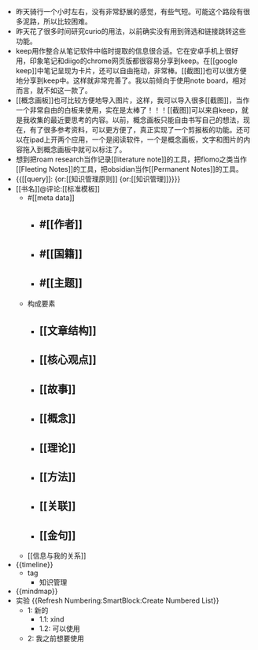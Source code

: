- 昨天骑行一个小时左右，没有非常舒展的感觉，有些气短。可能这个路段有很多泥路，所以比较困难。
- 昨天花了很多时间研究curio的用法，以前确实没有用到筛选和链接跳转这些功能。
- keep用作整合从笔记软件中临时提取的信息很合适。它在安卓手机上很好用，印象笔记和diigo的chrome网页版都很容易分享到keep。在[[google keep]]中笔记呈现为卡片，还可以自由拖动，非常棒。[[截图]]也可以很方便地分享到keep中。这样就非常完善了。我以前倾向于使用note board，相对而言，就不如这一款了。
- [[概念画板]]也可比较方便地导入图片，这样，我可以导入很多[[截图]]，当作一个非常自由的白板来使用，实在是太棒了！！！[[截图]]可以来自keep，就是我收集的最近要思考的内容。以前，概念画板只能自由书写自己的想法，现在，有了很多参考资料，可以更方便了，真正实现了一个剪报板的功能。还可以在ipad上开两个应用，一个是阅读软件，一个是概念画板，文字和图片的内容拖入到概念画板中就可以标注了。
- 想到把roam research当作记录[[literature note]]的工具，把flomo之类当作[[Fleeting Notes]]的工具，把obsidian当作[[Permanent Notes]]的工具。
- {{[[query]]: {or:[[知识管理原则]] {or:[[知识管理]]}}}}
- [[书名]]@评论:[[标准模板]]
    - #[[meta data]]
        - #[[作者]]
            - 
        - #[[国籍]]
            - 
        - #[[主题]]
            - 
    - 构成要素
        - [[文章结构]]
            - 
        - [[核心观点]]
            - 
        - [[故事]]
            - 
        - [[概念]]
            - 
        - [[理论]]
            - 
        - [[方法]]
            - 
        - [[关联]]
            - 
        - [[金句]]
            - 
    - [[信息与我的关系]]
- {{timeline}}
    - tag
        - 知识管理
- {{mindmap}}
- 实验  {{Refresh Numbering:SmartBlock:Create Numbered List}}
    - 1: 新的
        - 1.1: xind
        - 1.2: 可以使用
    - 2: 我之前想要使用
